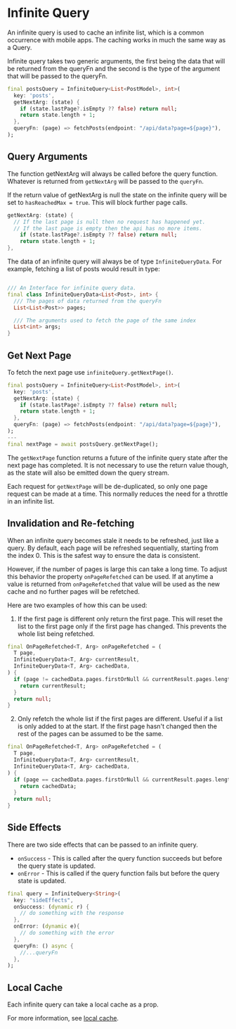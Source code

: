 # Infinite Query

An infinite query is used to cache an infinite list, which is a common occurrence with mobile apps. The caching works
in much the same way as a Query.

Infinite query takes two generic arguments, the first being the data that will be returned from the queryFn and the
second is the type of the argument that will be passed to the queryFn.

```dart
final postsQuery = InfiniteQuery<List<PostModel>, int>(
  key: 'posts',
  getNextArg: (state) {
    if (state.lastPage?.isEmpty ?? false) return null;
    return state.length + 1;
  },
  queryFn: (page) => fetchPosts(endpoint: "/api/data?page=${page}"),
);
```

## Query Arguments

The function getNextArg will always be called before the query function. Whatever is returned from `getNextArg` will be
passed to the `queryFn`.

If the return value of getNextArg is null the state on the infinite query will be set to
`hasReachedMax = true`. This will block further page calls.

```dart
getNextArg: (state) {
  // If the last page is null then no request has happened yet.
  // If the last page is empty then the api has no more items.
    if (state.lastPage?.isEmpty ?? false) return null;
    return state.length + 1;
},
```

The data of an infinite query will always be of type `InfiniteQueryData`. For example, fetching a list of posts would result in type:

```dart

/// An Interface for infinite query data.
final class InfiniteQueryData<List<Post>, int> {
  /// The pages of data returned from the queryFn
  List<List<Post>> pages;

  /// The arguments used to fetch the page of the same index
  List<int> args;
}
```

## Get Next Page

To fetch the next page use `infiniteQuery.getNextPage()`.

```dart
final postsQuery = InfiniteQuery<List<PostModel>, int>(
  key: 'posts',
  getNextArg: (state) {
    if (state.lastPage?.isEmpty ?? false) return null;
    return state.length + 1;
  },
  queryFn: (page) => fetchPosts(endpoint: "/api/data?page=${page}"),
);
---
final nextPage = await postsQuery.getNextPage();
```

The `getNextPage` function returns a future of the infinite query state after the next page has completed. It is not
necessary to use the return value though, as the state will also be emitted down the query stream.

Each request for `getNextPage` will be de-duplicated, so only one page request can be made at a time. This normally reduces
the need for a throttle in an infinite list.

## Invalidation and Re-fetching

When an infinite query becomes stale it needs to be refreshed, just like a query. By default, each page will be refreshed sequentially, starting from the index 0.
This is the safest way to ensure the data is consistent.

However, if the number of pages is large this can take a long time. To adjust this behavior the property `onPageRefetched` can be used.
If at anytime a value is returned from `onPageRefetched` that value will be used as the new cache and no further pages will be refetched.

Here are two examples of how this can be used:

1. If the first page is different only return the first page. This will reset the list to the first page only if the first page has changed. This prevents the whole list being refetched.

```dart
final OnPageRefetched<T, Arg> onPageRefetched = (
  T page,
  InfiniteQueryData<T, Arg> currentResult,
  InfiniteQueryData<T, Arg> cachedData,
) {
  if (page != cachedData.pages.firstOrNull && currentResult.pages.length == 1) {
    return currentResult;
  }
  return null;
}

```

2.  Only refetch the whole list if the first pages are different.
    Useful if a list is only added to at the start.
    If the first page hasn't changed then the rest of the pages can be assumed to be the same.

```dart
final OnPageRefetched<T, Arg> onPageRefetched = (
  T page,
  InfiniteQueryData<T, Arg> currentResult,
  InfiniteQueryData<T, Arg> cachedData,
) {
  if (page == cachedData.pages.firstOrNull && currentResult.pages.length == 1) {
    return cachedData;
  }
  return null;
}

```

## Side Effects

There are two side effects that can be passed to an infinite query.

- `onSuccess` - This is called after the query function succeeds but before the query state is updated.
- `onError` - This is called if the query function fails but before the query state is updated.

```dart
final query = InfiniteQuery<String>(
  key: "sideEffects",
  onSuccess: (dynamic r) {
    // do something with the response
  },
  onError: (dynamic e){
    // do something with the error
  },
  queryFn: () async {
    //...queryFn
  },
);
```

## Local Cache

Each infinite query can take a local cache as a prop.

For more information, see [local cache](/docs/guides/query#local-cache).
